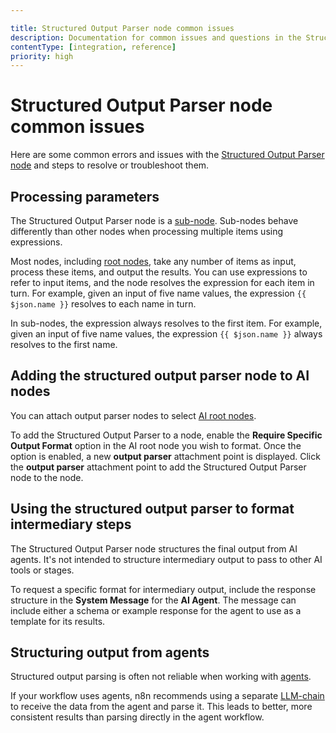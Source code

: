 ```yaml
---

title: Structured Output Parser node common issues
description: Documentation for common issues and questions in the Structured Output Parser node in n8n, a workflow automation platform. Includes details of the issue and suggested solutions.
contentType: [integration, reference]
priority: high
---
```


# Structured Output Parser node common issues

Here are some common errors and issues with the [Structured Output Parser node](/integrations/builtin/cluster-nodes/sub-nodes/n8n-nodes-langchain.outputparserstructured/index.md) and steps to resolve or troubleshoot them.

## Processing parameters

The Structured Output Parser node is a [sub-node](/glossary.md#sub-node-n8n). Sub-nodes behave differently than other nodes when processing multiple items using expressions.

Most nodes, including [root nodes](/glossary.md#root-node-n8n), take any number of items as input, process these items, and output the results. You can use expressions to refer to input items, and the node resolves the expression for each item in turn. For example, given an input of five name values, the expression `{{ $json.name }}` resolves to each name in turn.

In sub-nodes, the expression always resolves to the first item. For example, given an input of five name values, the expression `{{ $json.name }}` always resolves to the first name.

## Adding the structured output parser node to AI nodes

You can attach output parser nodes to select [AI root nodes](/integrations/builtin/cluster-nodes/root-nodes/index.md).

To add the Structured Output Parser to a node, enable the **Require Specific Output Format** option in the AI root node you wish to format. Once the option is enabled, a new **output parser** attachment point is displayed. Click the **output parser** attachment point to add the Structured Output Parser node to the node.

## Using the structured output parser to format intermediary steps

The Structured Output Parser node structures the final output from AI agents. It's not intended to structure intermediary output to pass to other AI tools or stages.

To request a specific format for intermediary output, include the response structure in the **System Message** for the **AI Agent**. The message can include either a schema or example response for the agent to use as a template for its results.

## Structuring output from agents

Structured output parsing is often not reliable when working with [agents](/integrations/builtin/cluster-nodes/root-nodes/n8n-nodes-langchain.agent/index.md).

If your workflow uses agents, n8n recommends using a separate [LLM-chain](/integrations/builtin/cluster-nodes/root-nodes/n8n-nodes-langchain.chainllm.md) to receive the data from the agent and parse it. This leads to better, more consistent results than parsing directly in the agent workflow.
